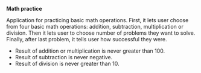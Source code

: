 **Math practice**

Application for practicing basic math operations. First, it lets user choose from four basic math operations: addition, subtraction, multiplication or division. Then it lets user to choose number of problems they want to solve. Finally, after last problem, it tells user how successful they were.
- Result of addition or multiplication is never greater than 100.
- Result of subtraction is never negative.
- Result of division is never greater than 10.